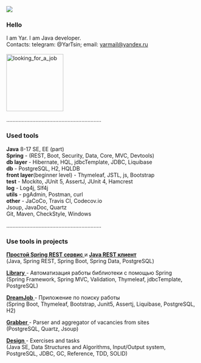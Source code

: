 ![](https://komarev.com/ghpvc/?username=yarmail)<br/>

### Hello
I am Yar. I am Java developer.<br/>
Contacts: telegram: @YarTsin; email: yarmail@yandex.ru <br/><br/>
<img width="150" alt="looking_for_a_job" src="https://user-images.githubusercontent.com/46091342/218417082-1c9d77e6-f9ae-4cc5-8183-3a3d2a3b763a.png">


..............................................................

### Used tools

**Java** 8-17 SE, EE (part) <br>
**Spring** - (REST, Boot, Security, Data, Core, MVC, Devtools) <br>
**db layer** - Hibernate, HQL, jdbcTemplate, JDBC, Liquibase<br>
**db** - PostgreSQL, H2, HQLDB <br>
**front layer**(beginner level)  - Thymeleaf, JSTL, js, Bootstrap <br>
**test** - Mockito, JUnit 5, AssertJ,  JUnit 4, Hamcrest <br>
**log** - Log4j, Slf4j <br>
**utils** - pgAdmin, Postman, curl <br>
**other** - JaCoCo, Travis CI, Codecov.io <br>
Jsoup, JavaDoc, Quartz <br>
Git, Maven, СheckStyle, Windows <br>

..............................................................

### Use tools in projects

<a href = "https://github.com/yarmail/spring_rest_service"> **Простой Spring REST сервис** </a> 
и <a href = "https://github.com/yarmail/rest_api_client_simple"> **Java REST клиент** </a> <br/>
(Java, Spring REST, Spring Boot, Spring Data, PostgreSQL)<br/>

<a href = "https://github.com/yarmail/library"> **Library** </a> - Автоматизация работы библиотеки с помощью Spring <br/>
(Spring Framework, Spring MVC, Validation, Thymeleaf, jdbcTemplate, PostgreSQL)<br/>

<a href = "https://github.com/yarmail/dreamjob"> **DreamJob** </a> - Приложение по поиску работы <br/>
(Spring Boot, Thymeleaf, Bootstrap, Junit5, Assertj, Liquibase, PostgreSQL, H2)<br/>

<a href = "https://github.com/yarmail/job4j_grabber"> **Grabber** </a> - Parser and aggregator of vacancies from sites <br/>
(PostgreSQL, Quartz, Jsoup)<br/>

<a href = "https://github.com/yarmail/job4j_design"> **Design** </a> - Exercises and tasks <br/>
(Java SE, Data Structures and Algorithms, Input/Output system, <br/>
PostgreSQL, JDBC, GC, Reference, TDD, SOLID)<br/>
